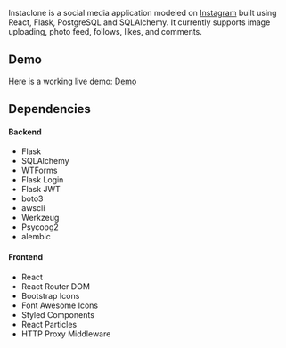 Instaclone is a social media application modeled on [Instagram](https://instagram.com) built using React, Flask, PostgreSQL and SQLAlchemy. It currently supports image uploading, photo feed, follows, likes, and comments.

## Demo

Here is a working live demo: [Demo](https://instaclone-group.herokuapp.com/)

## Dependencies

#### Backend

-   Flask
-   SQLAlchemy
-   WTForms
-   Flask Login
-   Flask JWT
-   boto3
-   awscli
-   Werkzeug
-   Psycopg2
-   alembic

#### Frontend

-   React
-   React Router DOM
-   Bootstrap Icons
-   Font Awesome Icons
-   Styled Components
-   React Particles
-   HTTP Proxy Middleware
